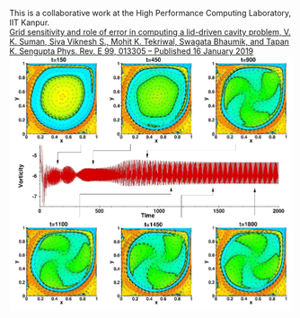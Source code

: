 This is a collaborative work at the High Performance Computing Laboratory, IIT Kanpur. <br />
[Grid sensitivity and role of error in computing a lid-driven cavity problem, V. K. Suman, Siva Viknesh S., Mohit K. Tekriwal, Swagata Bhaumik, and Tapan K. Sengupta
Phys. Rev. E 99, 013305 – Published 16 January 2019](https://journals.aps.org/pre/abstract/10.1103/PhysRevE.99.013305)
<br />
![Model](https://github.com/siva-viknesh/Computational_Fluid_Mechanics/blob/main/Lid_Driven_Cavity_Flow/Figure.png)




